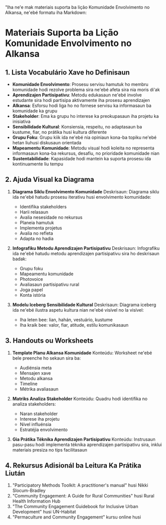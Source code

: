 "Iha ne'e mak materiais suporta ba lição Komunidade Envolvimento no Alkansa, ne'ebé formatu iha Markdown:

# Materiais Suporta ba Lição Komunidade Envolvimento no Alkansa

## 1. Lista Vocabulário Xave ho Definisaun

- **Komunidade Envolvimento**: Prosesu servisu hamutuk ho membru komunidade hodi rezolve problema sira ne'ebé afeta sira nia moris di'ak
- **Aprendizajen Partisipativu**: Metodu edukasaun ne'ebé involve estudante sira hodi partisipa aktivamente iha prosesu aprendizajen
- **Alkansa**: Esforsu hodi liga ho no fornese servisu ka informasaun ba komunidade ka grupu
- **Stakeholder**: Ema ka grupu ho interese ka preokupasaun iha projetu ka inisiativa
- **Sensibilidade Kultural**: Konsiensia, respeitu, no adaptasaun ba kustume, fiar, no prátika husi kultura diferente
- **Grupu Foku**: Grupu kiik ida ne'ebé nia opiniaun kona-ba topiku ne'ebé hetan liuhusi diskusaun orientada
- **Mapeamentu Komunidade**: Metodu visual hodi koleita no representa informasaun kona-ba rekursus, desafiu, no prioridade komunidade nian
- **Sustentabilidade**: Kapasidade hodi mantein ka suporta prosesu ida kontinuamente liu tempu

## 2. Ajuda Visual ka Diagrama

1. **Diagrama Siklu Envolvimento Komunidade**
   Deskrisaun: Diagrama siklu ida ne'ebé hatudu prosesu iterativu husi envolvimento komunidade:
   - Identifika stakeholders
   - Harii relasaun
   - Avalia nesesidade no rekursus
   - Planeia hamutuk
   - Implementa projetus
   - Avalia no refleta
   - Adapta no hadia

2. **Infografiku Metodu Aprendizajen Partisipativu**
   Deskrisaun: Infografiku ida ne'ebé hatudu metodu aprendizajen partisipativu sira ho deskrisaun badak:
   - Grupu foku
   - Mapeamentu komunidade
   - Photovoice
   - Avaliasaun partisipativu rural
   - Joga papel
   - Konta istória

3. **Modelu Iceberg Sensibilidade Kultural**
   Deskrisaun: Diagrama iceberg ida ne'ebé ilustra aspetu kultura nian ne'ebé visível no la visível:
   - Iha leten bee: lian, hahán, vestuário, kustume
   - Iha kraik bee: valor, fiar, atitude, estilu komunikasaun

## 3. Handouts ou Worksheets

1. **Template Planu Alkansa Komunidade**
   Konteúdu: Worksheet ne'ebé bele preenche ho sekaun sira ba:
   - Audiénsia meta
   - Mensajen xave
   - Metodu alkansa
   - Timeline
   - Métrika avaliasaun

2. **Matriks Analiza Stakeholder**
   Konteúdu: Quadru hodi identifika no analiza stakeholders:
   - Naran stakeholder
   - Interese iha projetu
   - Nível influénsia
   - Estratéjia envolvimento

3. **Gia Prátika Téknika Aprendizajen Partisipativu**
   Konteúdu: Instrusaun pasu-pasu hodi implementa téknika aprendizajen partisipativu sira, inklui materiais presiza no tips facilitasaun

## 4. Rekursus Adisionál ba Leitura Ka Prátika Liután

1. "Participatory Methods Toolkit: A practitioner's manual" husi Nikki Slocum-Bradley
2. "Community Engagement: A Guide for Rural Communities" husi Rural Health Information Hub
3. "The Community Engagement Guidebook for Inclusive Urban Development" husi UN-Habitat
4. "Permaculture and Community Engagement" kursu online husi